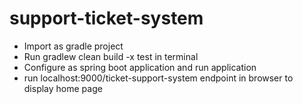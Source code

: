 # support-ticket-system
- Import as gradle project
- Run gradlew clean build -x test in terminal
- Configure as spring boot application and run application
- run localhost:9000/ticket-support-system endpoint in browser to display home page
